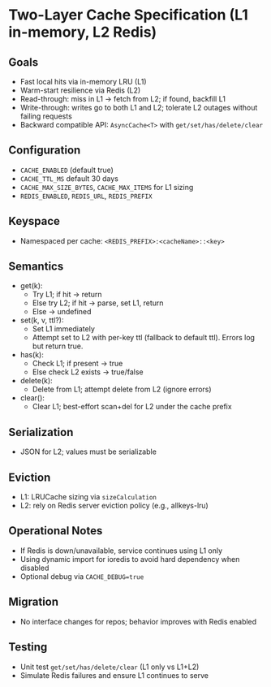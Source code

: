 # Two-Layer Cache Specification (L1 in-memory, L2 Redis)

## Goals
- Fast local hits via in-memory LRU (L1)
- Warm-start resilience via Redis (L2)
- Read-through: miss in L1 → fetch from L2; if found, backfill L1
- Write-through: writes go to both L1 and L2; tolerate L2 outages without failing requests
- Backward compatible API: `AsyncCache<T>` with `get/set/has/delete/clear`

## Configuration
- `CACHE_ENABLED` (default true)
- `CACHE_TTL_MS` default 30 days
- `CACHE_MAX_SIZE_BYTES`, `CACHE_MAX_ITEMS` for L1 sizing
- `REDIS_ENABLED`, `REDIS_URL`, `REDIS_PREFIX`

## Keyspace
- Namespaced per cache: `<REDIS_PREFIX>:<cacheName>::<key>`

## Semantics
- get(k):
  - Try L1; if hit → return
  - Else try L2; if hit → parse, set L1, return
  - Else → undefined
- set(k, v, ttl?):
  - Set L1 immediately
  - Attempt set to L2 with per-key ttl (fallback to default ttl). Errors log but return true.
- has(k):
  - Check L1; if present → true
  - Else check L2 exists → true/false
- delete(k):
  - Delete from L1; attempt delete from L2 (ignore errors)
- clear():
  - Clear L1; best-effort scan+del for L2 under the cache prefix

## Serialization
- JSON for L2; values must be serializable

## Eviction
- L1: LRUCache sizing via `sizeCalculation`
- L2: rely on Redis server eviction policy (e.g., allkeys-lru)

## Operational Notes
- If Redis is down/unavailable, service continues using L1 only
- Using dynamic import for ioredis to avoid hard dependency when disabled
- Optional debug via `CACHE_DEBUG=true`

## Migration
- No interface changes for repos; behavior improves with Redis enabled

## Testing
- Unit test `get/set/has/delete/clear` (L1 only vs L1+L2)
- Simulate Redis failures and ensure L1 continues to serve


